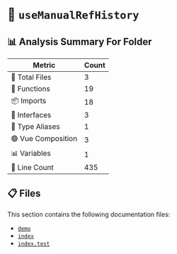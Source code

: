 # 📁 `useManualRefHistory`

## 📊 Analysis Summary For Folder

| Metric | Count |
|--------|-------|
| 📁 Total Files | 3 |
| 🔧 Functions | 19 |
| 📦 Imports | 18 |
| 📐 Interfaces | 3 |
| 📑 Type Aliases | 1 |
| 🟢 Vue Composition | 3 |
| 📊 Variables | 1 |
| 🔢 Line Count | 435 |


## 📋 Files

This section contains the following documentation files:

- [`demo`](./demo.md)
- [`index`](./index.md)
- [`index.test`](./index.test.md)